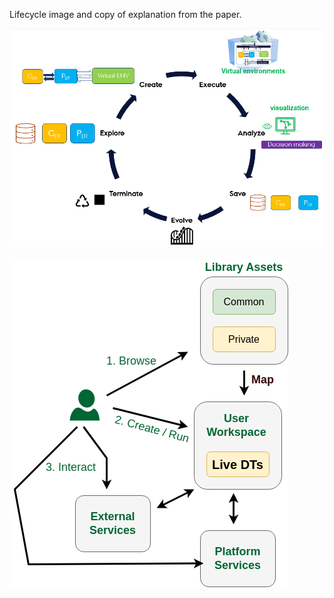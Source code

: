 Lifecycle image and copy of explanation from the paper.


![Digital Twin Lifecycle](lifecycle.png)


![Digital Twin Lifecycle in User Workspace](lifecycle_workspace.png)